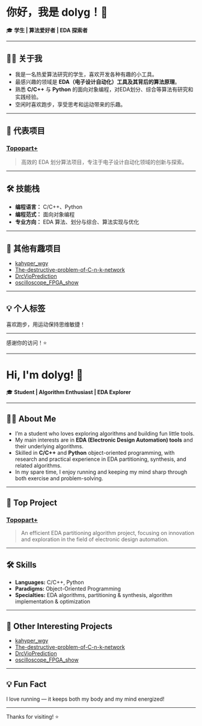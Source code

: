 # 你好，我是 dolyg！👋

🎓 **学生 | 算法爱好者 | EDA 探索者**

---

## 🧑‍💻 关于我

- 我是一名热爱算法研究的学生，喜欢开发各种有趣的小工具。
- 最感兴趣的领域是 **EDA（电子设计自动化）工具及其背后的算法原理**。
- 熟悉 **C/C++** 与 **Python** 的面向对象编程，对EDA划分、综合等算法有研究和实践经验。
- 空闲时喜欢跑步，享受思考和运动带来的乐趣。

---

## 🚀 代表项目

### [Topopart+](https://github.com/dolyg/Topopart_plus)
> 高效的 EDA 划分算法项目，专注于电子设计自动化领域的创新与探索。

---

## 🛠️ 技能栈

- **编程语言：** C/C++、Python  
- **编程范式：** 面向对象编程  
- **专业方向：** EDA 算法、划分与综合、算法实现与优化  

---

## 📌 其他有趣项目

- [kahyper_wgy](https://github.com/dolyg/kahyper_wgy)
- [The-destructive-problem-of-C-n-k-network](https://github.com/dolyg/The-destructive-problem-of-C-n-k-network)
- [DrcVioPrediction](https://github.com/dolyg/DrcVioPrediction)
- [oscilloscope_FPGA_show](https://github.com/dolyg/oscilloscope_FPGA_show)

---

## 💡 个人标签

喜欢跑步，用运动保持思维敏捷！

---

<!--
如果你以后想加社交链接（如LinkedIn、个人主页等），可以在这里补充哦~
-->

感谢你的访问！⭐️

---

# Hi, I'm dolyg! 👋

🎓 **Student | Algorithm Enthusiast | EDA Explorer**

---

## 🧑‍💻 About Me

- I’m a student who loves exploring algorithms and building fun little tools.
- My main interests are in **EDA (Electronic Design Automation) tools** and their underlying algorithms.
- Skilled in **C/C++** and **Python** object-oriented programming, with research and practical experience in EDA partitioning, synthesis, and related algorithms.
- In my spare time, I enjoy running and keeping my mind sharp through both exercise and problem-solving.

---

## 🚀 Top Project

### [Topopart+](https://github.com/dolyg/Topopart_plus)
> An efficient EDA partitioning algorithm project, focusing on innovation and exploration in the field of electronic design automation.

---

## 🛠️ Skills

- **Languages:** C/C++, Python  
- **Paradigms:** Object-Oriented Programming  
- **Specialties:** EDA algorithms, partitioning & synthesis, algorithm implementation & optimization  

---

## 📌 Other Interesting Projects

- [kahyper_wgy](https://github.com/dolyg/kahyper_wgy)
- [The-destructive-problem-of-C-n-k-network](https://github.com/dolyg/The-destructive-problem-of-C-n-k-network)
- [DrcVioPrediction](https://github.com/dolyg/DrcVioPrediction)
- [oscilloscope_FPGA_show](https://github.com/dolyg/oscilloscope_FPGA_show)

---

## 💡 Fun Fact

I love running — it keeps both my body and my mind energized!

---

<!--
If you want to add social links (like LinkedIn or a personal website) in the future, just update here~
-->

Thanks for visiting! ⭐️